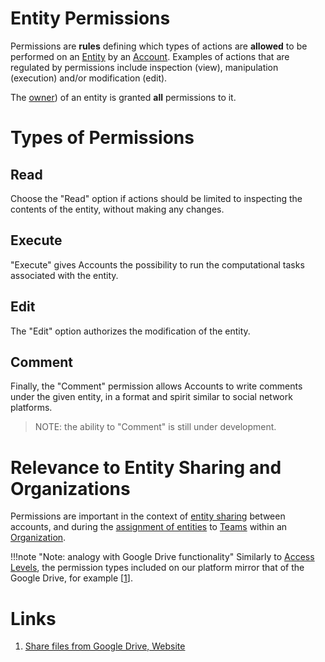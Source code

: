 # Entity Permissions

Permissions are **rules** defining which types of actions are **allowed** to be performed on an [Entity](overview.md) by an [Account](/accounts/overview.md). Examples of actions that are regulated by permissions include inspection (view), manipulation (execution) and/or modification (edit).

The [owner](ownership.md)) of an entity is granted **all** permissions to it.

# Types of Permissions

## Read 

Choose the "Read" <i class="zmdi zmdi-menu zmdi-hc-border"></i>  option if actions should be limited to inspecting the contents of the entity, without making any changes.

## Execute 

"Execute" <i class="zmdi zmdi-play zmdi-hc-border"></i> gives Accounts the possibility to run the computational tasks associated with the entity.

## Edit 

The "Edit" <i class="zmdi zmdi-edit zmdi-hc-border"></i> option authorizes the modification of the entity.

## Comment 

Finally, the "Comment" permission allows Accounts to write comments under the given entity, in a format and spirit similar to social network platforms.

> NOTE: the ability to "Comment" is still under development.

# Relevance to Entity Sharing and Organizations

Permissions are important in the context of [entity sharing](/collaboration/sharing/ui.md) between accounts, and during the [assignment of entities]((/collaboration/actions/team/add-remove-entity.md)) to [Teams](/collaboration/organizations/teams.md)  within an [Organization](/collaboration/organizations/overview.md).

!!!note  "Note: analogy with Google Drive functionality"
    Similarly to [Access Levels](/collaboration/sharing/access-levels.md), the permission types included on our platform mirror that of the Google Drive, for example [[1](#links)]. 

# Links

1. [Share files from Google Drive, Website](https://support.google.com/drive/answer/2494822)

